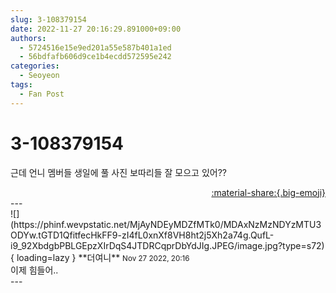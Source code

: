 ```yaml
---
slug: 3-108379154
date: 2022-11-27 20:16:29.891000+09:00
authors:
  - 5724516e15e9ed201a55e587b401a1ed
  - 56bdfafb606d9ce1b4ecdd572595e242
categories:
  - Seoyeon
tags:
  - Fan Post
---
```


# 3-108379154

<div class="post-container" markdown="1">
<div class="content-container md-sidebar__scrollwrap" markdown="1">

근데 언니 멤버들 생일에 풀 사진 보따리들 잘 모으고 있어??

</div>
</div>

<div style="text-align: right;" markdown="1">
<a href="https://weverse.io/fromis9/fanpost/3-108379154" style="text-align: right;">:material-share:{.big-emoji}</a>
</div>
---

<div class="comments-container md-sidebar__scrollwrap" markdown="1">
<div class="comment" markdown="1">
<div class='id-container' markdown="1">
![](https://phinf.wevpstatic.net/MjAyNDEyMDZfMTk0/MDAxNzMzNDYzMTU3ODYw.tGTD1QfitfecHkFF9-zI4fL0xnXf8VH8ht2j5Xh2a74g.QufL-i9_92XbdgbPBLGEpzXIrDqS4JTDRCqprDbYdJIg.JPEG/image.jpg?type=s72){ loading=lazy }
**<span class="artist">더여니</span>** <small>Nov 27 2022, 20:16</small><br>
</div>
<div class='comment-body' markdown="1">
이제 힘들어..
</div>
</div>
</div>
---

